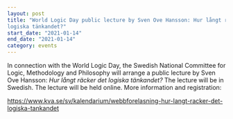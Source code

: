 ```yaml
---
layout: post
title: "World Logic Day public lecture by Sven Ove Hansson: Hur långt räcker det
logiska tänkandet?"
start_date: "2021-01-14"
end_date: "2021-01-14"
category: events
---
```

In connection with the World Logic Day, the Swedish National Committee for
Logic, Methodology and Philosophy will arrange a public lecture by Sven Ove
Hansson: *Hur långt räcker det logiska tänkandet?* The lecture will be in
Swedish. The lecture will be held online. More information and registration:

<https://www.kva.se/sv/kalendarium/webbforelasning-hur-langt-racker-det-logiska-tankandet>
